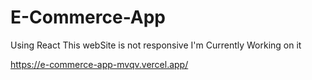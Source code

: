 # E-Commerce-App
Using React 
This webSite is not responsive
I'm Currently Working on it

https://e-commerce-app-mvqv.vercel.app/
